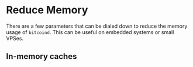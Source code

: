 # Reduce Memory

There are a few parameters that can be dialed down to reduce the memory usage of `bitcoind`. This can be useful on embedded systems or small VPSes.

## In-memory caches
